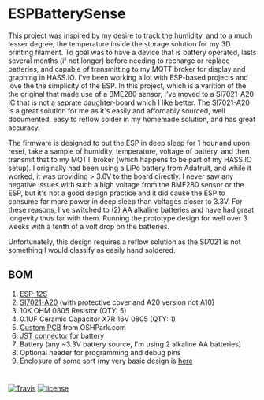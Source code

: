 
# ESPBatterySense
This project was inspired by my desire to track the humidity, and to a much lesser degree, the temperature inside the storage solution for my 3D printing filament. To goal was to have a device that is battery operated, lasts several months (if not longer) before needing to recharge or replace batteries, and capable of transmitting to my MQTT broker for display and graphing in HASS.IO. I've been working a lot with ESP-based projects and love the the simplicity of the ESP. In this project, which is a varition of the the original that made use of a BME280 sensor, I've moved to a SI7021-A20 IC that is not a seprate daughter-board which I like better. The SI7021-A20 is a great solution for me as it's easily and affordably sourced, well documented, easy to reflow solder in my homemade solution, and has great accuracy.

The firmware is designed to put the ESP in deep sleep for 1 hour and upon reset, take a sample of humidity, temperature, voltage of battery, and then transmit that to my MQTT broker (which happens to be part of my HASS.IO setup). I originally had been using a LiPo battery from Adafruit, and while it worked, it was providing > 3.6V to the board directly. I never saw any negative issues with such a high voltage from the BME280 sensor or the ESP, but it's not a good design practice and it did cause the ESP to consume far more power in deep sleep than voltages closer to 3.3V. For these reasons, I've switched to (2) AA alkaline batteries and have had great longevity thus far with them. Running the prototype design for well over 3 weeks with a tenth of a volt drop on the batteries.

Unfortunately, this design requires a reflow solution as the SI7021 is not something I would classify as easily hand soldered. 

**BOM**
----------
1. [ESP-12S](https://www.aliexpress.com/item/ESP8266-ESP-12E-serial-WIFI-wireless-module-wireless-transceiver-Complete-circuit-impedance-matching-better-signal/32324777806.html)
2. [SI7021-A20](https://www.aliexpress.com/item/100-brand-new-original-Si7021-A20-GM1R-Si7021-A20/32834030103.html) (with protective cover and A20 version not A10)
3. 10K OHM 0805 Resistor (QTY: 5)
4. 0.1UF Ceramic Capacitor X7R 16V 0805 (QTY: 1)
6. [Custom PCB](https://oshpark.com/shared_projects/1hOMQGI8) from OSHPark.com
7. [JST connector](https://www.digikey.com/product-detail/en/jst-sales-america-inc/S2B-PH-K-S%28LF%29%28SN%29/455-1719-ND/926626) for battery
7. Battery (any ~3.3V battery source, I'm using 2 alkaline AA batteries)
8. Optional header for programming and debug pins
9. Enclosure of some sort (my very basic design is [here](https://www.thingiverse.com/thing:3371715)
#


[![Travis](https://img.shields.io/travis/jaycollett/ESPBatterySense.svg?style=for-the-badge)](https://travis-ci.org/jaycollett/ESPBatterySense) [![license](https://img.shields.io/github/license/jaycollett/ESPBatterySense.svg?style=for-the-badge)](https://github.com/jaycollett/ESPBatterySense/blob/master/LICENSE)
